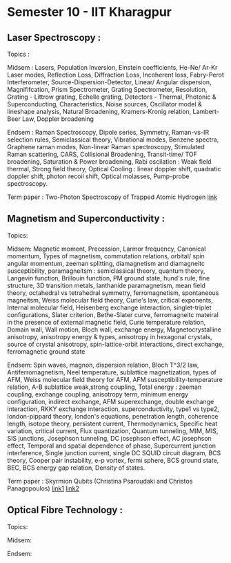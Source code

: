 # Semester 10 - IIT Kharagpur

## Laser Spectroscopy : 
Topics : 

Midsem : Lasers, Population Inversion, Einstein coefficients, He-Ne/ Ar-Kr Laser modes, Reflection Loss, Diffraction Loss, Incoherent loss, Fabry-Perot Interferometer, Source-Dispersion-Detector, Linear/ Angular dispersion, Magnififcation, Prism Spectrometer, Grating Spectrometer, Resolution, Grating - Littrow grating, Echelle grating, Detectors - Thermal, Photonic & Superconducting, Characteristics, Noise sources, Oscillator model & lineshape analysis, Natural Broadening, Kramers-Kronig relation, Lambert-Beer Law, Doppler broadening

Endsem : Raman Spectroscopy, Dipole series, Symmetry, Raman-vs-IR selection rules, Semiclassical theory, Vibrational modes, Benzene spectra, Graphene raman modes, Non-linear Raman spectroscopy, Stimulated Raman scattering, CARS, Collisional Broadening, Transit-time/ TOF broadening, Saturation & Power broadening, Rabi oscilation : Weak field thermal, Strong field theory, Optical Cooling : linear doppler shift, quadratic doppler shift, photon recoil shift, Optical molasses, Pump-probe spectroscopy.

Term paper : Two-Photon Spectroscopy of Trapped Atomic Hydrogen [link](https://journals.aps.org/prl/abstract/10.1103/PhysRevLett.77.255)

## Magnetism and Superconductivity : 
Topics:

Midsem: Magnetic moment, Precession, Larmor frequency, Canonical momentum, Types of magnetism, commutation relations, orbital/ spin angular momentum, zeeman splitting, diamagnetism and diamagneitc susceptibility, paramagneitsm : semiclassical theory, quantum theory, Langevin function, Brillouin function, PM ground state, hund's rule, fine structure, 3D transition metals, lanthanide paramagnetism, mean field theory, octahedral vs tetrahedral symmetry, ferromagnetism, spontaneous magneitsm, Weiss molecular field theory, Curie's law, critical exponents, Internal molecular field, Heisenberg exchange interaction, singlet-triplet configurations, Slater criterion, Bethe-Slater curve, ferromagneitc mateiral in the presence of external magnetic field, Curie temperature relation, Domain wall, Wall motion, Bloch wall, exchange energy, Magnetocrystalline anisotropy, anisotropy energy & types, anisotropy in hexagonal crystals, source of crystal anisotropy, spin-lattice-orbit interactions, direct exchange, ferromagnetic ground state

Endsem: Spin waves, magnon, dispersion relation, Bloch T^3/2 law, Antiferromagnetism, Neel temperature, sublattice magnetization, types of AFM, Weiss molecular field theory for AFM, AFM susceptibility-temperature relation, A-B sublattice weak,strong coupling, Total energy : zeeman coupling, exchange coupling, anisotropy term, minimum energy configuration, indirect exchange, AFM superexchange, double exchange interaction, RKKY exchange interaction, superconductivity, type1 vs type2, london-pippard theory, london's equations, penetration length, coherence length, isotope theory, persistent current, Thermodynamics, Specific heat variation, critical current, Flux quantization, Quantum tunneling, MIM, MIS, SIS junctions, Josephson tunneling, DC josephson effect, AC josephson effect, Temporal and spatial dependence of phase, Supercurrent junction interference, Single junction current, single DC SQUID circuit diagram, BCS theory, Cooper pair instability, e-p vortex, fermi sphere, BCS ground state, BEC, BCS energy gap relation, Density of states.

Term paper : Skyrmion Qubits (Christina Psaroudaki and Christos Panagopoulos) [link1](https://journals.aps.org/prl/abstract/10.1103/PhysRevLett.127.067201) [link2](https://arxiv.org/pdf/2401.03773)

## Optical Fibre Technology : 
Topics:

Midsem:

Endsem:

